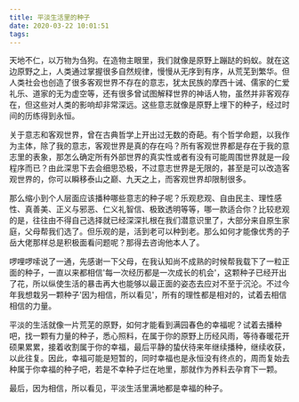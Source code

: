 ```yaml
---
title: 平淡生活里的种子
date: 2020-03-22 10:01:51
tags:
---
```

天地不仁，以万物为刍狗。在造物主眼里，我们就像是原野上蹦跶的蚂蚁。就在这边原野之上，人类通过掌握很多自然规律，慢慢从无序到有序，从荒芜到繁华。但人类社会也创造了很多客观世界不存在的意志，犹太民族的摩西十诫、儒家的仁爱礼乐、道家的无为虚空等，还有很多曾试图解释世界的神话人物，虽然并非客观存在，但这些对人类的影响却非常深远。这些意志就像是原野上埋下的种子，经过时间的历练得到永恒。
 
关于意志和客观世界，曾在古典哲学上开出过无数的奇葩。有个哲学命题，以我作为主体，除了我的意志，客观世界是真的存在吗？所有客观世界都是存在于我的意志里的表象，那怎么确定所有外部世界的真实性或者有没有可能周围世界就是一段程序而已？由此深思下去会细思恐极，不过意志世界是无限的，甚至是可以改造客观世界的，你可以瞬移泰山之巅、九天之上，而客观世界却限制很多。
 
那么缩小到个人层面应该播种哪些意志的种子呢？乐观悲观、自由民主、理性感性、真善美、正义与邪恶、仁义礼智信、极致透明等等，哪一款适合你？比较悲观的是，往往由不得自己选择就已经深深扎根在我们潜意识里了，大部分来自原生家庭，父母帮我们选了。但乐观的是，活到老可以种到老。那么如何才能像优秀的子岳大佬那样总是积极面看问题呢？那得去咨询他本人了。
 
啰哩啰嗦说了一通，先感谢一下父母，在我认知尚不成熟的时候帮我载下了一粒正面的种子，一直以来都相信'每一次经历都是一次成长的机会'，这颗种子已经开出了花，所以纵使生活的暴击再大也能够以最正面的姿态去应对不至于沉沦。不过今年我想栽另一颗种子'因为相信，所以看见'，所有的理性都是相对的，试着去相信相信的力量。
 
平淡的生活就像一片荒芜的原野，如何才能看到满园春色的幸福呢？试着去播种吧，找一颗有力量的种子，悉心照料，在属于你的原野上历经风雨，等待春暖花开硕果累累，接着收割属于你的幸福，最后平静的蛰伏待来年继续播种，继续收获，以此往复。因此，幸福可能是短暂的，同时幸福也是永恒没有终点的，周而复始去种属于你幸福的种子吧，若是不幸种子烂在地里，那就作为养料去孕育下一颗。
 
最后，因为相信，所以看见，平淡生活里满地都是幸福的种子。